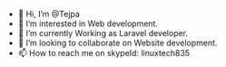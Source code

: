 - 👋 Hi, I’m @Tejpa
- 👀 I’m interested in Web development.
- 🌱 I’m currently Working as Laravel developer.
- 💞️ I’m looking to collaborate on Website development.
- 📫 How to reach me on skypeId: linuxtech835

<!---
Tejpa/Tejpa is a ✨ special ✨ repository because its `README.md` (this file) appears on your GitHub profile.
You can click the Preview link to take a look at your changes.
--->
